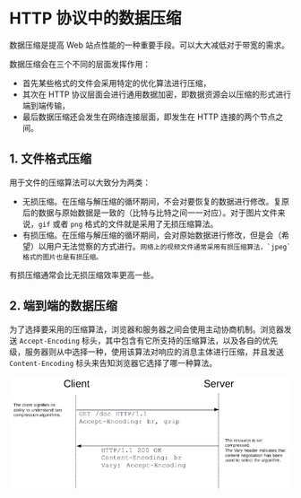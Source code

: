 # HTTP 协议中的数据压缩

数据压缩是提高 Web 站点性能的一种重要手段。可以大大减低对于带宽的需求。

数据压缩会在三个不同的层面发挥作用：

- 首先某些格式的文件会采用特定的优化算法进行压缩，
- 其次在 HTTP 协议层面会进行通用数据加密，即数据资源会以压缩的形式进行端到端传输，
- 最后数据压缩还会发生在网络连接层面，即发生在 HTTP 连接的两个节点之间。

## 1. 文件格式压缩

用于文件的压缩算法可以大致分为两类：

- 无损压缩。在压缩与解压缩的循环期间，不会对要恢复的数据进行修改。复原后的数据与原始数据是一致的（比特与比特之间一一对应）。对于图片文件来说，`gif` 或者 `png` 格式的文件就是采用了无损压缩算法。
- 有损压缩。在压缩与解压缩的循环期间，会对原始数据进行修改，但是会（希望）以用户无法觉察的方式进行。``网络上的视频文件通常采用有损压缩算法，`jpeg` 格式的图片也是有损压缩。``

有损压缩通常会比无损压缩效率更高一些。

## 2. 端到端的数据压缩

为了选择要采用的压缩算法，浏览器和服务器之间会使用主动协商机制。浏览器发送 `Accept-Encoding` 标头，其中包含有它所支持的压缩算法，以及各自的优先级，服务器则从中选择一种，使用该算法对响应的消息主体进行压缩，并且发送 `Content-Encoding` 标头来告知浏览器它选择了哪一种算法。

![HTTP 压缩](./images/httpcompression1.png)

